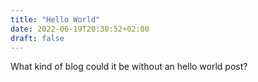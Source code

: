 ```yaml
---
title: "Hello World"
date: 2022-06-19T20:30:52+02:00
draft: false
---
```

What kind of blog could it be without an hello world post?
